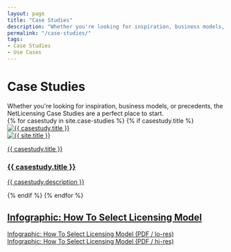```yaml
---
layout: page
title: "Case Studies"
description: "Whether you're looking for inspiration, business models, or precedents, the NetLicensing Case Studies are a perfect place to start."
permalink: "/case-studies/"
tags:
- Case Studies
- Use Cases
---
```

<div class="row NL_banner">
	<div class="col-md-6 col-md-offset-3 NL_about_page">
		<h1>Case Studies</h1>
		<span>Whether you're looking for inspiration, business models, or precedents, the NetLicensing Case Studies are a perfect place to start.</span>
	</div>
</div>

<div class="NL_block row">
{% for casestudy in site.case-studies %}
    {% if casestudy.title %}
        <a href="{{ casestudy.url }}" class="NL_cases_card col-md-6" title="Case Study: {{ casestudy.title }}">
            <div>
                <div class="view view-info col-md-5">
                    <img class="view-img" src="{{ casestudy.img | prepend: site.baseurl | prepend: site.url }}" alt="{{ casestudy.title }}" />
                    <div class="mask">
                        <img alt="{{ site.title }}" src="{{ '/img/labs64-avatar-30x30.png' | prepend: site.baseurl | prepend: site.url }}" />
                        <p>{{ casestudy.title }}</p>
                    </div>
                </div>
                <div class="col-md-5 col-md-offset-1">
                    <h3>{{ casestudy.title }}</h3>
                    <p>{{ casestudy.description }}</p>
                </div>
            </div>
        </a>
    {% endif %}
{% endfor %}
</div>

<div class="row NL_infographic">
    <div class="col-md-12 NL_container">
        <div class="col-md-6 col-md-offset-3 NL_container_text">
            <a href="{{ '/resources/how-to-select-licensing-model-infographic-netlicensing.png' | prepend: site.baseurl | prepend: site.url }}" title="Infographic: How To Select Licensing Model">
				<h2>Infographic: How To Select Licensing Model</h2>
            </a>
            <p>
				<a href="{{ '/resources/how-to-select-licensing-model-infographic-netlicensing_lo.pdf' | prepend: site.baseurl | prepend: site.url }}" title="Infographic: How To Select Licensing Model (low)">Infographic: How To Select Licensing Model (PDF / lo-res)</a>
				<br/>
				<a href="{{ '/resources/how-to-select-licensing-model-infographic-netlicensing_hi.pdf' | prepend: site.baseurl | prepend: site.url }}" title="Infographic: How To Select Licensing Model (high)">Infographic: How To Select Licensing Model (PDF / hi-res)</a>
            </p>
        </div>
    </div>
</div>
